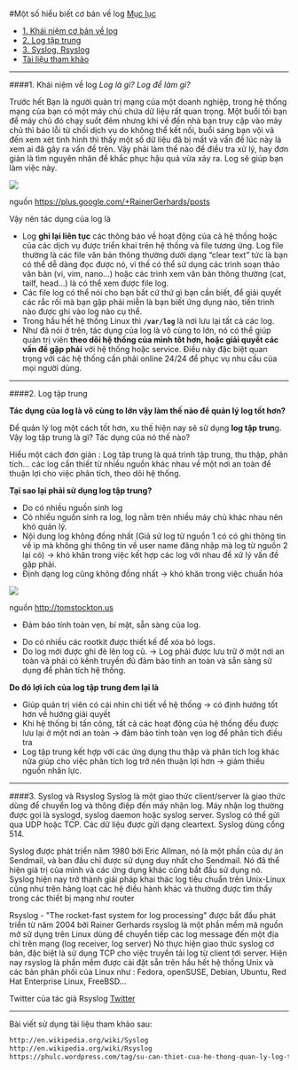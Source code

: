 #Một số hiểu biết cơ bản về log
<a name="ml"></a>
[Mục lục](#ml)

- [1. Khái niệm cơ bản về log](#1)
- [2. Log tập trung](#2)
- [3. Syslog, Rsyslog](#3)
- [Tài liệu tham khảo](#4)

---
<a name="1"></a>
####1. Khái niệm về log
*Log là gì? Log để làm gì?*

Trước hết Bạn là người quản trị mạng của một doanh nghiệp, trong hệ thống mạng của bạn có một máy chủ chứa dữ liệu rất quan trọng. Một buổi tối bạn để máy chủ đó chạy suốt đêm nhưng khi về đến nhà bạn truy cập vào máy chủ thì báo lỗi từ chối dịch vụ do không thể kết nối, buổi sáng bạn vội vã đến xem xét tình hình thì thấy một số dữ liệu đã bị mất và vấn đề lúc này là xem ai đã gây ra vấn đề trên. Vậy phải làm thế nào để điều tra xử lý, hay đơn giản là tìm nguyên nhân để khắc phục hậu quả vừa xảy ra. Log sẽ giúp bạn làm việc này.

<img src="https://lh6.googleusercontent.com/-iMgGDt5jbEE/UYzNUUHrCXI/AAAAAAAAAaA/6bpFV0uCO5s/w712-h534-no/logstack.jpg">

nguồn https://plus.google.com/+RainerGerhards/posts

Vậy nên tác dụng của log là
- Log **ghi lại liên tục** các thông báo về hoạt động của cả hệ thống hoặc của các dịch vụ được triển khai trên hệ thống và file tương ứng. Log file thường là các file văn bản thông thường dưới dạng “clear text” tức là bạn có thể dễ dàng đọc được nó, vì thế có thể sử dụng các trình soạn thảo văn bản (vi, vim, nano...) hoặc các trình xem văn bản thông thường (cat, tailf, head...) là có thể xem được file log.
- Các file log có thể nói cho bạn bất cứ thứ gì bạn cần biết, để giải quyết các rắc rối mà bạn gặp phải miễn là bạn biết ứng dụng nào, tiến trình nào được ghi vào log nào cụ thể.
- Trong hầu hết hệ thống Linux thì **`/var/log`** là nơi lưu lại tất cả các log.
- Như đã nói ở trên, tác dụng của log là vô cùng to lớn, nó có thể giúp quản trị viên **theo dõi hệ thống của mình tôt hơn, hoặc giải quyết các vấn đề gặp phải** với hệ thống hoặc service. Điều này đặc biệt quan trọng với các hệ thống cần phải online 24/24 để phục vụ nhu cầu của mọi người dùng.
---
<a name="2"></a>
####2. Log tập trung

**Tác dụng của log là vô cùng to lớn vậy làm thế nào để quản lý log tốt hơn?**

Để quản lý log một cách tốt hơn, xu thế hiện nay sẽ sử dụng **log tập trun**g. Vậy log tập trung là gì? Tác dụng của nó thế nào?

Hiểu một cách đơn giản : Log tâp trung là quá trình tập trung, thu thập, phân tích... các log cần thiết từ nhiều nguồn khác nhau về một nơi an toàn để thuận lợi cho việc phân tích, theo dõi hệ thống.

**Tại sao lại phải sử dụng log tập trung?**

- Do có nhiều nguồn sinh log <ul>
<li> Có nhiều nguồn sinh ra log, log nằm trên nhiều máy chủ khác nhau nên khó quản lý.</li>
<li>Nội dung log không đồng nhất (Giả sử log từ nguồn 1 có có ghi thông tin về ip mà không ghi thông tin về user name đăng nhập mà log từ nguồn 2 lại có) -> khó khăn trong việc kết hợp các log với nhau để xử lý vấn đề gặp phải.</li>
<li>Định dạng log cũng không đồng nhất -> khó khăn trong việc chuẩn hóa</li>
</ul>

<img src="http://tomstockton.us/pictures/062/too_many_logs.jpg">

nguồn http://tomstockton.us


- Đảm bảo tính toàn vẹn, bí mật, sẵn sàng của log.
<ul>
<li> Do có nhiều các rootkit được thiết kế để xóa bỏ logs.
<li> Do log mới được ghi đè lên log cũ.
-> Log phải được lưu trữ ở một nơi an toàn và phải có kênh truyền đủ đảm bảo tính an toàn và sẵn sàng sử dụng  để phân tích hệ thống.
</ul>

**Do đó lợi ích của log tập trung đem lại là**
- Giúp quản trị viên có cái nhìn chi tiết về hệ thống -> có định hướng tốt hơn về hướng giải quyết
- Khi hệ thống bị tấn công, tất cả các hoạt động của hệ thống đều được lưu lại ở một nơi an toàn -> đảm bảo tính toàn vẹn log để phân tích điều tra
- Log tập trung kết hợp với các ứng dụng thu thập và phân tích log khác nữa giúp cho việc phân tích log trở nên thuận lợi hơn -> giảm thiểu nguồn nhân lực.
</ul>

---
<a name="3"></a>
####3. Syslog và Rsyslog
Syslog là một giao thức client/server là giao thức dùng để chuyển log và thông điệp đến máy nhận log. Máy nhận log thường được gọi là syslogd, syslog daemon hoặc syslog server. Syslog có thể gửi qua UDP hoặc TCP. Các dữ liệu được gửi dạng cleartext. Syslog dùng cổng 514.

Syslog được phát triển năm 1980 bởi Eric Allman, nó là một phần của dự án Sendmail, và ban đầu chỉ được sử dụng duy nhất cho Sendmail. Nó đã thể hiện giá trị của mình và các ứng dụng khác cũng bắt đầu sử dụng nó. Syslog hiện nay trở thành giải pháp khai thác log tiêu chuẩn trên Unix-Linux cũng như trên hàng loạt các hệ điều hành khác và thường được tìm thấy trong các thiết bị mạng như router

Rsyslog - "The rocket-fast system for log processing" được bắt đầu phát triển từ năm 2004 bởi Rainer Gerhards  rsyslog là một phần mềm mã nguồn mở sử dụng trên Linux dùng để chuyển tiếp các log message đến một địa chỉ trên mạng (log receiver, log server) Nó thực hiện giao thức syslog cơ bản, đặc biệt là sử dụng TCP cho việc truyền tải log từ client tới server. Hiện nay rsyslog là phần mềm được cài đặt sẵn trên hầu hết hệ thống Unix và các bản phân phối của Linux như : Fedora, openSUSE, Debian, Ubuntu, Red Hat Enterprise Linux, FreeBSD…

Twitter của tác giả Rsyslog [Twitter](https://twitter.com/rgerhards/)

---
<a name="4"></a>
Bài viết sử dụng tài liệu tham khảo sau:
```sh
http://en.wikipedia.org/wiki/Syslog
http://en.wikipedia.org/wiki/Rsyslog
https://phulc.wordpress.com/tag/su-can-thiet-cua-he-thong-quan-ly-log-tap-trung/

```


